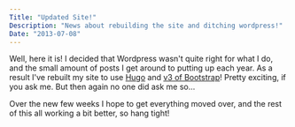 ```yaml
---
Title: "Updated Site!"
Description: "News about rebuilding the site and ditching wordpress!"
Date: "2013-07-08"
---
```

Well, here it is! I decided that Wordpress wasn't quite right for what I do,
and the small amount of posts I get around to putting up each year. As a result
I've rebuilt my site to use [Hugo](http://hugo.spf13.com/) and [v3 of Bootstrap](http://getbootstrap.com/)! Pretty exciting,
if you ask me. But then again no one did ask me so...  
  
Over the new few weeks I hope to get everything moved over, and the rest of
this all working a bit better, so hang tight!
